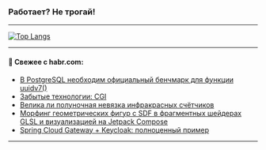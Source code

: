 ### Работает? Не трогай!

---
<!--
#### 🛠️ Technical stack:

![Java](https://img.shields.io/badge/Java-informational?logo=Oracle&style=flat&logoColor=white&color=FF4500)
![Kotlin](https://img.shields.io/badge/Kotlin-informational?logo=Kotlin&style=flat&logoColor=white&color=774D97)
![TS](https://img.shields.io/badge/TypeScript-informational?logo=typeScript&style=flat&logoColor=black&color=017acc)
![Python](https://img.shields.io/badge/Python-informational?logo=Python&style=flat&logoColor=black&color=ffdd54) <br>
![Spring](https://img.shields.io/badge/Spring-informational?logo=Spring&style=flat&logoColor=white&color=6DB33F) 
![SpringBoot](https://img.shields.io/badge/SpringBoot-informational?logo=SpringBoot&style=flat&logoColor=white&color=6DB33F)
![Nest](https://img.shields.io/badge/NestJS-informational?logo=NestJS&style=flat&logoColor=white&color=E0234E) 
![NodeJS](https://img.shields.io/badge/NodeJS-informational?logo=node.js&style=flat&logoColor=white&color=70A760)<br>
![PostgreSQL](https://img.shields.io/badge/PostgreSQL-informational?logo=PostgreSQL&style=flat&logoColor=white&color=DAA520)
![MongoDB](https://img.shields.io/badge/MongoDB-informational?logo=MongoDB&style=flat&logoColor=white&color=870000)
![Apache](https://img.shields.io/badge/Apache-informational?logo=apache&style=flat&logoColor=white&color=f74e28)

___ 
-->

<!--- #### 🛠️ : --->

[![Top Langs](https://github-readme-stats-82jvfl3w3-advtsettinggmailcoms-projects.vercel.app/api/top-langs/?username=zloylis&langs_count=10&hide_title=true&title_color=e6edf3&size_weight=0.5&count_weight=0.5&layout=compact&hide_progress=true&hide_border=true&theme=dracula)](https://github.com/zloylis)

<!---


####  :octocat:&nbsp;&nbsp; Статистика:

![GitHub stats](https://github-readme-stats-u2qms2cxw-advtsettinggmailcoms-projects.vercel.app/api?username=zloylis&show_icons=true&hide_border=true&theme=dracula&title_color=e6edf3&include_all_commits=true&count_private=true&hide_rank=false&hide_title=true&rank_icon=github)
-->
---

#### 💬 Свежее с habr.com:

<!-- BLOG-POST-LIST:START -->
- [В PostgreSQL необходим официальный бенчмарк для функции uuidv7&lpar;&rpar;](https://habr.com/ru/articles/872306/?utm_source=habrahabr&utm_medium=rss&utm_campaign=872306)
- [Забытые технологии: CGI](https://habr.com/ru/articles/872596/?utm_source=habrahabr&utm_medium=rss&utm_campaign=872596)
- [Велика ли полуночная невязка инфракрасных счётчиков](https://habr.com/ru/articles/872892/?utm_source=habrahabr&utm_medium=rss&utm_campaign=872892)
- [Морфинг геометрических фигур с SDF в фрагментных шейдерах GLSL и визуализацией на Jetpack Compose](https://habr.com/ru/articles/872728/?utm_source=habrahabr&utm_medium=rss&utm_campaign=872728)
- [Spring Cloud Gateway + Keycloak: полноценный пример](https://habr.com/ru/articles/872856/?utm_source=habrahabr&utm_medium=rss&utm_campaign=872856)
<!-- BLOG-POST-LIST:END -->

---
